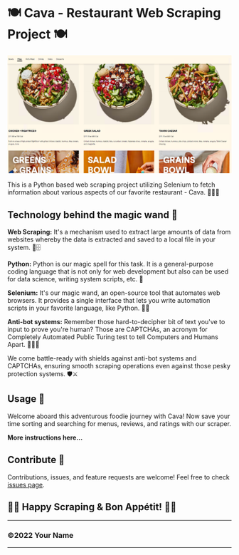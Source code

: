 # 🍽️ Cava - Restaurant Web Scraping Project 🍽️

![Cava](image/image.png)

This is a Python based web scraping project utilizing Selenium to fetch information about various aspects of our favorite restaurant - Cava. 🥙🌯🥗

## Technology behind the magic wand 🔮

**Web Scraping:** It's a mechanism used to extract large amounts of data from websites whereby the data is extracted and saved to a local file in your system. 💾🗄️

**Python:** Python is our magic spell for this task. It is a general-purpose coding language that is not only for web development but also can be used for data science, writing system scripts, etc. 🐍

**Selenium:** It's our magic wand, an open-source tool that automates web browsers. It provides a single interface that lets you write automation scripts in your favorite language, like Python. 🎩🐇

**Anti-bot systems:** Remember those hard-to-decipher bit of text you've to input to prove you're human? Those are CAPTCHAs, an acronym for Completely Automated Public Turing test to tell Computers and Humans Apart. 🦹‍♂️👾

We come battle-ready with shields against anti-bot systems and CAPTCHAs, ensuring smooth scraping operations even against those pesky protection systems. 🛡️⚔️

## Usage 🎯

Welcome aboard this adventurous foodie journey with Cava! Now save your time sorting and searching for menus, reviews, and ratings with our scraper.

**More instructions here...**

## Contribute 🤝

Contributions, issues, and feature requests are welcome! Feel free to check [issues page](<Your Issues Page Link>).

## 🍔🌮 Happy Scraping & Bon Appétit! 🍣🍜

---

### ©️2022 Your Name

---

